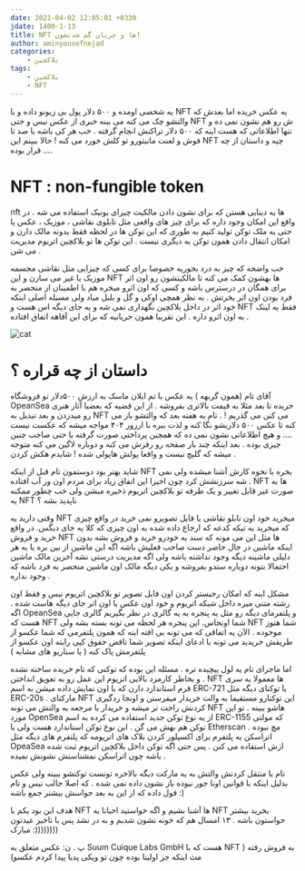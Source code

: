 ```yaml
---
date: 2021-04-02 12:05:01 +0330
jdate: 1400-1-13
title: NFT ها و جریان گم شدنشون! 
author: aminyousefnejad
categories:
    - بلاکچین
tags:
    - بلاکچین
    - NFT
---
```


یه شخصی اومده و ۵۰۰ دلار پول بی زبونو داده و با NFT یه عکس خریده اما بعدش که والتشو چک می کنه می بینه خبری از عکس نیس و حتی NFT ش رو هم نشون نمی ده و تنها اطلاعاتی که هست اینه که ۵۰۰ دلار تراکنش انجام گرفته . خب هر کی باشه با صد تا فوش و لعنت مانیتورو تو کلش خورد می کنه ! حالا ببینم این NFT چیه و داستان از چه قرار بوده ....

<div id="read-more"></div>

# NFT : non-fungible token 

nft ها یه دیتایی هستن که برای نشون دادن مالکیت چیزای یونیک استفاده می شه . در واقع این امکان وجود داره که برای چیز های واقعی مثل تابلوی نقاشی ، موزیک ، عکس یا حتی یه ملک توکن تولید کنیم به طوری که این توکن ها در لحظه فقط یدونه مالک دارن و امکان انتقال دادن همون توکن به دیگری نیست . این توکن ها تو بلاکچین اتریوم مدیریت می شن . 

خب واضحه که چیز به درد بخوریه خصوصا برای کسی که چیزایی مثل نقاشی مجسمه موزیک یا غیر می سازن و این NFT ها بهشون کمک می کنه تا مالکیتشون رو اون اثر برای همگان در درسترس باشه و کسی که اون اثرو میخره هم با اطمینان از منحصر به فرد بودن اون اثر بخرتش . به نظر همچی اوکی و گل و بلبل میاد ولی مسيله اصلی اینکه خود اثر در داخل بلاکچین نگهداری نمی شه و یه جای دیگه اس هست و NFT فقط یه لینک به اون اثرو داره . این تقریبا همون جریانیه که برای این آقاهه اتفاق افتاده . 

![cat](/uploads/511px-Hashmask_15753.jpg)

# داستان از چه قراره ؟ 

آقای تام (همون گربهه ) یه عکس با تم ایلان ماسک به ارزش ۵۰۰دلار تو فروشگاه OpeanSea خریده تا بعد مثلا به قیمت بالاتری بفروشه . از این قضیه که بعضیا آثار هنری رو میدزدن و بعد تبدیل به NFT می کنن می گذریم ! . تام یه هفته بعد که والتشو باز می کنه تا عکس ۵۰۰ دلاریشو نگا کنه و لذت ببره با اررور ۴۰۴ مواجه میشه که عکست نیست .... و هیچ اطلاعاتی نشون نمی ده که همچین پرداختی صورت گرفته یا حتی صاحب چنین چیزی بوده . بعد اینکه چند بار صفحه رو رفرش می کنه و دوباره لاگین می کنه متوجه میشه که گلیچ نیست و واقعا پولش هاپولی شده ! شایدم هکش کردن . 

شاید بهتر بود دوستمون تام قبل از اینکه NFT بخره با نحوه کارش آشنا میشده ولی نمی شه سرزنشش کرد چون اخیرا این اتفاق زیاد برای مردم اون ور آب  افتاده . NFT ها به صورت غیر قابل تغییر و یک طرفه تو بلاکچین اتریوم ذخیره میشن ولی خب چطور ممکنه یه NFT ناپدید بشه ؟ 

وقتی دارید یه NFT میخرید خود اون تابلو نقاشی یا فایل تصویرو نمی خرید در واقع چیزی که میخرید یه تیکه کدعه که ارجاع داده شده به اون چیزی که کلا یه جای دیگس. در واقع خرید و فروش NFT ها مثل این می مونه که سند یه خودرو خرید و فروش بشه بدون اینکه ماشین در حال حاضر دست صاحب فعلیش باشه اگه این ماشین از بین بره یا به هر دلیلی ماشینه دیگه وجود نداشته باشه ولی اگه مدیریت درستی نشه آخرین مالک ماشین احتمالا بتونه دوباره سندو بفروشه و یکی دیگه مالک اون ماشین منحصر به فرد باشه که وجود نداره .  

مشکل اینه که امکان رجیستر کردن اون فایل تصویر تو بلاکچین اتریوم نیس و فقط اون رشته متنی میره داخل شبکه اتریوم و خود اون عکس یا اون اثر جای دیگه هاست شده . اگه OpeanSea و پلتفرمای دیگه رو مثل یه پنجره به یه گالری در نظر بگیریم گالری جایی هست که NFT شما اونجاس. این پنجره هر لحظه می تونه بسته بشه ولی NFT شما هنوز موجوده . الآن یه اتفاقی که می تونه بی افته اینه که  همون پلتفرمی که شما عکسو از طریقش خریدید می تونه با ادعای اینکه تصویر شما ناقض حقوق کپی رایته اون عکسو از پلتفرمش پاک کنه (‌ یا سناریو های مشابه )

اما ماجرای تام یه لول پیچیده تره . مسئله این بوده که توکنی که تام خریده ساخته نشده و بخاطر کارمزد بالایی اتریوم این عمل رو به تعویق انداختن . NFT ها معمولا یه سری فرم استاندارد دارن که با اون نمایش داده میشن  به اسم ERC-721 یا توکنای دیگه مثل ERC-20s . مارکتای NFT این توکنارو مستقیما به والت خریدار میفرستن و اونجا ردگیری کردنش راحت تر میشه و خریدار با مرجعه به والتش می تونه NFT هاشو ببینه . تو این مورد OpenSea از یه نوع توکن جدید استفاده می کرده به اسم ERC-1155 که مولتی توکن هم بهش می گن . این نوع توکن استاندارد هست ولی با Etherscan مچ نبوده . اتراسکن یه پلتفرم برای اکسپلور کردن بلاک های اتریومه که پلتفرم های دیگه مثل OpeaSea ازش استفاده می کنن . پس حتی اگه توکن داخل بلاکچین اتریوم ثبت شده باشه چون اتراسکن نمشناستش نشونش نمیده . 

تام با منتقل کردنش والتش به یه مارکت دیگه بالاخره تونست توکنشو ببینه ولی عکس بدلیل اینکه با قوانین اونا جور نبوده باز نشون داده نمی شده . که اصلا جالب نیس و تام قول داده که از این به بعد حواسش بیشتر جمع باشه :) 

هدف این بود یکم با NFT ها آشنا بشیم و اگه خواستید احیانا یه NFT بخرید بیشتر حواستون باشه . ۱۳ امسال هم که خونه نشون شدیم و به در نشد پس با تاخیر عیدتون مبارک :)))))))) 



پ . ن: عکس متعلق به Suum Cuique Labs GmbH هست که با NFT به فروش رفته (‌ مث اینکه جز اولینا بوده چون تو ویکی پدیا پیدا کردم عکسو)





